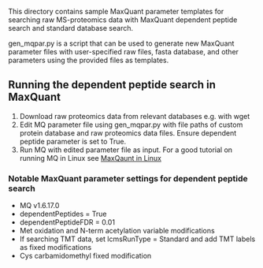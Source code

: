This directory contains sample MaxQuant parameter templates for searching raw MS-proteomics data with MaxQuant dependent peptide search and standard database search. 

gen_mqpar.py is a script that can be used to generate new MaxQuant parameter files with user-specified raw files, fasta database, and other parameters using the provided files as templates. 

## Running the dependent peptide search in MaxQuant
1. Download raw proteomics data from relevant databases e.g. with wget
2. Edit MQ parameter file using gen_mqpar.py with file paths of custom protein database and raw proteomics data files. Ensure dependent peptide parameter is set to True.
3. Run MQ with edited parameter file as input. For a good tutorial on running MQ in Linux see [MaxQaunt in Linux](https://atchen.me/research/2019/03/21/mq-linux.html)

### Notable MaxQuant parameter settings for dependent peptide search
- MQ v1.6.17.0
- dependentPeptides = True
- dependentPeptideFDR = 0.01
- Met oxidation and N-term acetylation variable modifications
- If searching TMT data, set lcmsRunType = Standard and add TMT labels as fixed modifications
- Cys carbamidomethyl fixed modification         
